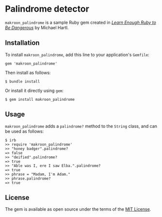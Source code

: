 # Palindrome detector

`makroon_palindrome` is a sample Ruby gem created in [*Learn Enough Ruby to Be Dangerous*](https://www.learnenough.com/ruby-tutorial) by Michael Hartl.

## Installation

To install `makroon_palindrome`, add this line to your application's `Gemfile`:

```
gem 'makroon_palindrome'
```

Then install as follows:

```
$ bundle install
```

Or install it directly using `gem`:

```
$ gem install makroon_palindrome
```

## Usage

`makroon_palindrome` adds a `palindrome?` method to the `String` class, and can be used as follows:

```
$ irb
>> require 'makroon_palindrome'
>> "honey badger".palindrome?
=> false
>> "deified".palindrome?
=> true
>> "Able was I, ere I saw Elba.".palindrome?
=> true
>> phrase = "Madam, I'm Adam."
>> phrase.palindrome?
=> true
```

## License

The gem is available as open source under the terms of the [MIT License](https://opensource.org/licenses/MIT).
